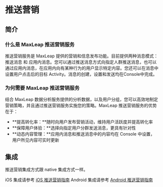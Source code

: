 # 推送营销

## 简介

### 什么是 MaxLeap 推送营销服务

推送营销服务是 MaxLeap 提供的营销和信息发布功能。目前提供两种消息模式：推送消息 和 应用内消息。您可以通过推送消息方式向指定人群推送消息，也可以通过应用内消息，在应用内向有某种行为的用户显示特定内容。您还可以在消息中设置用户点击后的目标 Activity。消息的创建，设置和发送均在Console中完成。

### 为何需要 MaxLeap 推送营销服务

结合 MaxLeap 数据分析服务提供的分析数据，以及用户分组，您可以高效地制定营销策略，并且通过推送营销服务实施您的策略。MaxLeap 推送营销服务的优势在于：


* **提高转化率：**随时向用户发布营销活动，维持用户活跃度并提高转化率
* **保障用户体验：**选择向指定用户分群发送消息，更具有针对性
* **动态内容管理：**应用内消息和推送消息中的内容均在 Console 中设置，用户所见内容可实时更新

## 集成

推送营销集成方式跟 native 集成方式一样。

iOS 集成请参考 [iOS 推送营销指南](ML_DOCS_GUIDE_LINK_PLACEHOLDER_IOS#MARKETING_ZH)
Android 集成请参考 [Android 推送营销指南](ML_DOCS_GUIDE_LINK_PLACEHOLDER_ANDROID#MARKETING_ZH)